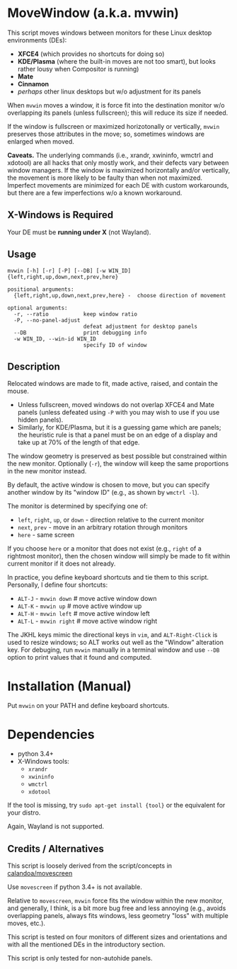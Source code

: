 # MoveWindow (a.k.a. mvwin)
This script moves windows between monitors for these Linux desktop environments (DEs):
- **XFCE4** (which provides no shortcuts for doing so)
- **KDE/Plasma** (where the built-in moves are not too smart), but
  looks rather lousy when Compositor is running)
- **Mate**
- **Cinnamon**
- *perhaps* other linux desktops but w/o adjustment for its panels

When `mvwin` moves a window, it is force fit into the destination monitor
w/o overlapping its panels (unless fullscreen);
this will reduce its size if needed.

If the window is fullscreen or maximized horizotonally or vertically,
`mvwin` preserves those attributes in the move;
so, sometimes windows are enlarged when moved.

**Caveats.** The underlying commands (i.e., xrandr, xwininfo, wmctrl and xdotool) are all
hacks that only mostly work, and their defects vary between window managers.
If the window is maximized horizontally and/or vertically,
the movement is more likely to be faulty than when not maximized.
Imperfect movements are minimized for each DE with custom workarounds, but
there are a few imperfections w/o a known workaround.


## X-Windows is Required
Your DE must be **running under X** (not Wayland).

## Usage
```
mvwin [-h] [-r] [-P] [--DB] [-w WIN_ID] {left,right,up,down,next,prev,here}

positional arguments:
  {left,right,up,down,next,prev,here} -  choose direction of movement

optional arguments:
  -r, --ratio           keep window ratio
  -P, --no-panel-adjust
                        defeat adjustment for desktop panels
  --DB                  print debugging info
  -w WIN_ID, --win-id WIN_ID
                        specify ID of window
```
## Description

Relocated windows are made to fit, made active, raised, and contain
the mouse.
* Unless fullscreen, moved windows do not overlap XFCE4 and Mate panels
  (unless defeated using `-P` with you may wish to use if you use hidden panels).
* Similarly, for KDE/Plasma, but it is a guessing game which are panels;
  the heuristic rule is that a panel must be on an edge of a display
  and take up at 70% of the length of that edge.

The window geometry is preserved as best possible but constrained within
the new monitor. Optionally (`-r`), the window will keep the same
proportions in the new monitor instead.

By default, the active window is chosen to move, but you can specify another
window by its "window ID" (e.g., as shown by `wmctrl -l`).

The monitor is determined by specifying one of:

- `left`, `right`, `up`, or `down` - direction relative to the current monitor
- `next`, `prev` - move in an arbitrary rotation through monitors
- `here` - same screen

If you choose `here` or a monitor that does not exist (e.g., `right` of
a rightmost monitor), then the chosen window will simply be made to
fit within current monitor if it does not already.

In practice, you define keyboard shortcuts and tie them to this script.
Personally, I define four shortcuts:

- `ALT-J` - `mvwin down` # move active window down
- `ALT-K` - `mvwin up` # move active window up
- `ALT-H` - `mvwin left` # move active window left
- `ALT-L` - `mvwin right` # move active window right
    
The JKHL keys mimic the directional keys in `vim`, and `ALT-Right-Click` is used
to resize windows; so ALT works out well as the "Window" alteration key.
For debuging, run `mvwin` manually in a terminal window and use `--DB` option to print
values that it found and computed.

# Installation (Manual)
Put `mvwin` on your PATH and define keyboard shortcuts.

# Dependencies
- python 3.4+
- X-Windows tools:
  - `xrandr`
  - `xwininfo`
  - `wmctrl`
  - `xdotool`

If the tool is missing, try `sudo apt-get install {tool}` or the equivalent for your distro.

Again, Wayland is not supported.

## Credits / Alternatives

This script is loosely derived from the script/concepts in [calandoa/movescreen](https://github.com/calandoa/movescreen)

Use `movescreen` if python 3.4+ is not available.

Relative to `movescreen`, `mvwin` force fits the window within the new monitor,
and generally, I think, is a bit more bug free and less annoying
(e.g., avoids overlapping panels, always fits windows, less geometry "loss" with multiple moves, etc.).

This script is tested on four monitors of different sizes and orientations and with 
all the mentioned DEs in the introductory section.

This script is only tested for non-autohide panels.
